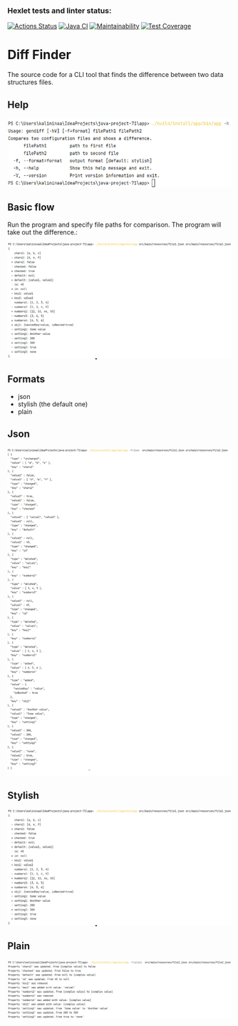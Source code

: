 ### Hexlet tests and linter status:
[![Actions Status](https://github.com/befayer/java-project-71/workflows/hexlet-check/badge.svg)](https://github.com/befayer/java-project-71/actions)
[![Java CI](https://github.com/befayer/java-project-71/actions/workflows/main.yml/badge.svg)](https://github.com/befayer/java-project-71/actions/workflows/main.yml)
[![Maintainability](https://api.codeclimate.com/v1/badges/6da82edbe06f33f32ce7/maintainability)](https://codeclimate.com/github/befayer/java-project-71/maintainability)
[![Test Coverage](https://api.codeclimate.com/v1/badges/6da82edbe06f33f32ce7/test_coverage)](https://codeclimate.com/github/befayer/java-project-71/test_coverage)

# Diff Finder
The source code for a CLI tool that finds the difference between two data structures files.

## Help
![help.png](images/help.png)

## Basic flow
Run the program and specify file paths for comparison. The program will take out the difference.:

![basic.png](images/basic.png)

## Formats
- json
- stylish (the default one)
- plain

## Json
![json.png](images/json.png)

## Stylish
![basic.png](images/basic.png)

## Plain
![plain.png](images/plain.png)


